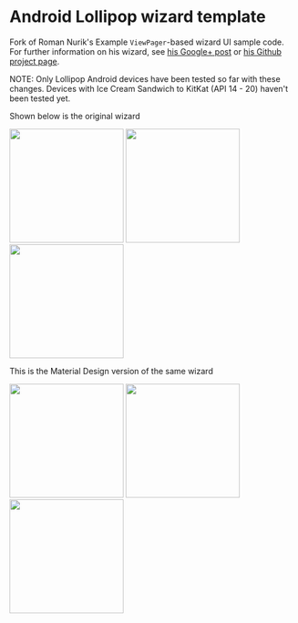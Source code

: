 Android Lollipop wizard template
===============================

Fork of Roman Nurik's Example `ViewPager`-based wizard UI sample code. For further information on his wizard, see [his Google+ post](https://plus.google.com/+RomanNurik/posts/6cVymZvn3f4) or [his Github project page](https://github.com/romannurik/android-wizardpager).

NOTE: Only Lollipop Android devices have been tested so far with these changes. Devices with Ice Cream Sandwich to KitKat (API 14 - 20) haven't been tested yet. 


Shown below is the original wizard

<img src="https://lh6.googleusercontent.com/-lgJrf133dDE/UJNK4sFAOuI/AAAAAAAAnt4/K_DoI6CkvVU/w413-h689-no/1.png" width="200">
<img src="https://lh5.googleusercontent.com/-fIDUZ0tQCsc/UJNLjnPLTGI/AAAAAAAAoO8/xKceOatljP0/w413-h689-no/2.png" width="200">
<img src="https://lh3.googleusercontent.com/-hZ2RhaJC3Pw/UJNLlM_9qVI/AAAAAAAAnRg/a-UtWyFUgYU/w413-h689-no/3.png" width="200">


This is the Material Design version of the same wizard

<img src="http://i.imgur.com/ENx6TNO.png" width="200">
<img src="http://i.imgur.com/dwMJi8s.png" width="200">
<img src="http://i.imgur.com/4LCW61y.png" width="200">
